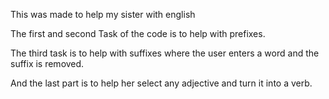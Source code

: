 This was made to help my sister with english

The first and second Task of the code is to help with prefixes.

The third task is to help with suffixes where the user enters a word and the suffix is removed.

And the last part is to help her select any adjective and turn it into a verb.
